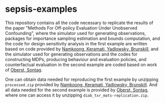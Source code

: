 # sepsis-examples
This repository contains all the code necessary to replicate the results of the paper "Methods For Off-policy Evaluation Under Unobserved Confounding", where the simulator used for generating observations, packages for importance sampling estimation and bounds computation, and the code for design sensitivity analysis in the first example are written based on code provided by [Namkoong, Keramati, Yadlowsky, Brunskill](https://github.com/StanfordAI4HI/off_policy_confounding/tree/master/sepsis), and the simulator used for generating observations and the codes for constructing MDPs, producing behaviour and evaluation policies, and counterfactual evaluation in the second example are coded based on work of [Oberst, Sontag](https://github.com/clinicalml/gumbel-max-scm).

One can obtain data needed for reproducing the first example by unzipping ``processed.zip`` provided by [Namkoong, Keramati, Yadlowsky, Brunskill](https://github.com/StanfordAI4HI/off_policy_confounding/tree/master/sepsis). And all data needed for the second example is provided by [Oberst, Sontag](https://github.com/clinicalml/gumbel-max-scm), where one can access it by unzipping ``diab_txr_mats-replication.zip``.
